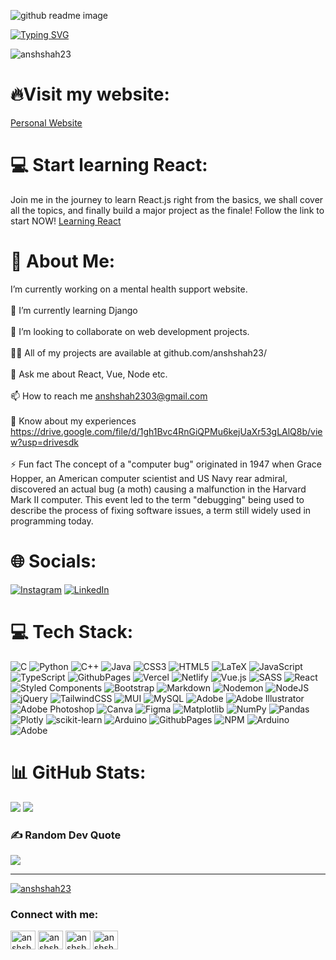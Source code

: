 ![github readme image](https://github.com/anshshah23/anshshah23/assets/122973942/de8ff55a-9796-4e99-865e-803807f6b1b3)
 
<a href="https://git.io/typing-svg"><img src="https://readme-typing-svg.demolab.com?font=Fira+Code&weight=800&size=40&duration=3000&pause=1000&center=true&vCenter=true&random=false&width=1000&lines=Hey+there%2C+I'm+Ansh+Shah;I+am+a+Full+Stack+Web+Developer;+and+a+budding+AI+and+ML+developer." alt="Typing SVG" /></a>

<p align="left"> <img src="https://komarev.com/ghpvc/?username=anshshah23&label=Profile%20views&color=0e75b6&style=flat" alt="anshshah23" /> </p>

# 🔥Visit my website:
<a href="https://anshshah2303.vercel.app">Personal Website</a>

# 💻 Start learning React:
Join me in the journey to learn React.js right from the basics, we shall cover all the topics, and finally build a major project as the finale! Follow the link to start NOW!
<a href="https://github.com/anshshah23/learning-react">Learning React</a>

# 💫 About Me:
 I’m currently working on a mental health support website.<br><br>🌱 I’m currently learning Django<br><br>👯 I’m looking to collaborate on web development projects.<br><br>👨‍💻 All of my projects are available at github.com/anshshah23/<br><br>💬 Ask me about React, Vue, Node etc.<br><br>📫 How to reach me anshshah2303@gmail.com<br><br>📄 Know about my experiences https://drive.google.com/file/d/1gh1Bvc4RnGiQPMu6kejUaXr53gLAlQ8b/view?usp=drivesdk<br><br>⚡ Fun fact The concept of a "computer bug" originated in 1947 when Grace Hopper, an American computer scientist and US Navy rear admiral, discovered an actual bug (a moth) causing a malfunction in the Harvard Mark II computer. This event led to the term "debugging" being used to describe the process of fixing software issues, a term still widely used in programming today.

# 🌐 Socials:
[![Instagram](https://img.shields.io/badge/Instagram-%23E4405F.svg?logo=Instagram&logoColor=white)](https://instagram.com/juzt.artz) [![LinkedIn](https://img.shields.io/badge/LinkedIn-%230077B5.svg?logo=linkedin&logoColor=white)](https://linkedin.com/in/anshshah23) 

# 💻 Tech Stack:
![C](https://img.shields.io/badge/c-%2300599C.svg?style=for-the-badge&logo=c&logoColor=white) ![Python](https://img.shields.io/badge/python-3670A0?style=for-the-badge&logo=python&logoColor=ffdd54) ![C++](https://img.shields.io/badge/c++-%2300599C.svg?style=for-the-badge&logo=c%2B%2B&logoColor=white) ![Java](https://img.shields.io/badge/java-%23ED8B00.svg?style=for-the-badge&logo=openjdk&logoColor=white) ![CSS3](https://img.shields.io/badge/css3-%231572B6.svg?style=for-the-badge&logo=css3&logoColor=white) ![HTML5](https://img.shields.io/badge/html5-%23E34F26.svg?style=for-the-badge&logo=html5&logoColor=white) ![LaTeX](https://img.shields.io/badge/latex-%23008080.svg?style=for-the-badge&logo=latex&logoColor=white) ![JavaScript](https://img.shields.io/badge/javascript-%23323330.svg?style=for-the-badge&logo=javascript&logoColor=%23F7DF1E) ![TypeScript](https://img.shields.io/badge/typescript-%23007ACC.svg?style=for-the-badge&logo=typescript&logoColor=white) ![GithubPages](https://img.shields.io/badge/github%20pages-121013?style=for-the-badge&logo=github&logoColor=white) ![Vercel](https://img.shields.io/badge/vercel-%23000000.svg?style=for-the-badge&logo=vercel&logoColor=white) ![Netlify](https://img.shields.io/badge/netlify-%23000000.svg?style=for-the-badge&logo=netlify&logoColor=#00C7B7) ![Vue.js](https://img.shields.io/badge/vue.js-%2335495e.svg?style=for-the-badge&logo=vuedotjs&logoColor=%234FC08D) ![SASS](https://img.shields.io/badge/SASS-hotpink.svg?style=for-the-badge&logo=SASS&logoColor=white) ![React](https://img.shields.io/badge/react-%2320232a.svg?style=for-the-badge&logo=react&logoColor=%2361DAFB) ![Styled Components](https://img.shields.io/badge/styled--components-DB7093?style=for-the-badge&logo=styled-components&logoColor=white) ![Bootstrap](https://img.shields.io/badge/bootstrap-%238511FA.svg?style=for-the-badge&logo=bootstrap&logoColor=white) ![Markdown](https://img.shields.io/badge/markdown-%23000000.svg?style=for-the-badge&logo=markdown&logoColor=white) ![Nodemon](https://img.shields.io/badge/NODEMON-%23323330.svg?style=for-the-badge&logo=nodemon&logoColor=%BBDEAD) ![NodeJS](https://img.shields.io/badge/node.js-6DA55F?style=for-the-badge&logo=node.js&logoColor=white) ![jQuery](https://img.shields.io/badge/jquery-%230769AD.svg?style=for-the-badge&logo=jquery&logoColor=white) ![TailwindCSS](https://img.shields.io/badge/tailwindcss-%2338B2AC.svg?style=for-the-badge&logo=tailwind-css&logoColor=white) ![MUI](https://img.shields.io/badge/MUI-%230081CB.svg?style=for-the-badge&logo=mui&logoColor=white) ![MySQL](https://img.shields.io/badge/mysql-%2300000f.svg?style=for-the-badge&logo=mysql&logoColor=white) ![Adobe](https://img.shields.io/badge/adobe-%23FF0000.svg?style=for-the-badge&logo=adobe&logoColor=white) ![Adobe Illustrator](https://img.shields.io/badge/adobe%20illustrator-%23FF9A00.svg?style=for-the-badge&logo=adobe%20illustrator&logoColor=white) ![Adobe Photoshop](https://img.shields.io/badge/adobe%20photoshop-%2331A8FF.svg?style=for-the-badge&logo=adobe%20photoshop&logoColor=white) ![Canva](https://img.shields.io/badge/Canva-%2300C4CC.svg?style=for-the-badge&logo=Canva&logoColor=white) ![Figma](https://img.shields.io/badge/figma-%23F24E1E.svg?style=for-the-badge&logo=figma&logoColor=white) ![Matplotlib](https://img.shields.io/badge/Matplotlib-%23ffffff.svg?style=for-the-badge&logo=Matplotlib&logoColor=black) ![NumPy](https://img.shields.io/badge/numpy-%23013243.svg?style=for-the-badge&logo=numpy&logoColor=white) ![Pandas](https://img.shields.io/badge/pandas-%23150458.svg?style=for-the-badge&logo=pandas&logoColor=white) ![Plotly](https://img.shields.io/badge/Plotly-%233F4F75.svg?style=for-the-badge&logo=plotly&logoColor=white) ![scikit-learn](https://img.shields.io/badge/scikit--learn-%23F7931E.svg?style=for-the-badge&logo=scikit-learn&logoColor=white) ![Arduino](https://img.shields.io/badge/-Arduino-00979D?style=for-the-badge&logo=Arduino&logoColor=white) ![GithubPages](https://img.shields.io/badge/github%20pages-121013?style=for-the-badge&logo=github&logoColor=white) ![NPM](https://img.shields.io/badge/NPM-%23CB3837.svg?style=for-the-badge&logo=npm&logoColor=white) ![Arduino](https://img.shields.io/badge/-Arduino-00979D?style=for-the-badge&logo=Arduino&logoColor=white) ![Adobe](https://img.shields.io/badge/adobe-%23FF0000.svg?style=for-the-badge&logo=adobe&logoColor=white)

# 📊 GitHub Stats:
![](https://github-readme-stats.vercel.app/api?username=anshshah23&theme=dark&hide_border=false&include_all_commits=false&count_private=false) ![](https://github-readme-stats.vercel.app/api/top-langs/?username=anshshah23&theme=dark&hide_border=false&include_all_commits=false&count_private=false&layout=compact)

### ✍️ Random Dev Quote
![](https://quotes-github-readme.vercel.app/api?type=horizontal&theme=radical)

---

<p align="left"> <a href="https://github.com/ryo-ma/github-profile-trophy"><img src="https://github-profile-trophy.vercel.app/?username=anshshah23" alt="anshshah23" /></a> </p>

<h3 align="left">Connect with me:</h3>
<p align="left">
<a href="https://linkedin.com/in/anshshah23" target="blank"><img align="center" src="https://raw.githubusercontent.com/rahuldkjain/github-profile-readme-generator/master/src/images/icons/Social/linked-in-alt.svg" alt="anshshah23" height="30" width="40" /></a>
 <a href="https://instagram.com/anshshah.79" target="blank"><img align="center" src="https://raw.githubusercontent.com/rahuldkjain/github-profile-readme-generator/master/src/images/icons/Social/instagram.svg" alt="anshshah.23" height="30" width="40" /></a>
<a href="https://www.hackerrank.com/anshshah23" target="blank"><img align="center" src="https://raw.githubusercontent.com/rahuldkjain/github-profile-readme-generator/master/src/images/icons/Social/hackerrank.svg" alt="anshshah23" height="30" width="40" /></a>
<a href="https://www.leetcode.com/anshshah23" target="blank"><img align="center" src="https://raw.githubusercontent.com/rahuldkjain/github-profile-readme-generator/master/src/images/icons/Social/leet-code.svg" alt="anshshah23" height="30" width="40" /></a>
</p>

<!-- Proudly created with GPRM ( https://gprm.itsvg.in ) -->
